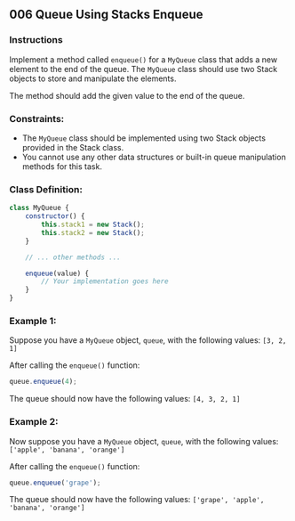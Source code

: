## 006 Queue Using Stacks Enqueue

### Instructions
Implement a method called `enqueue()` for a `MyQueue` class that adds a new element to the end of the queue. The `MyQueue` class should use two Stack objects to store and manipulate the elements.

The method should add the given value to the end of the queue.

### Constraints:
- The `MyQueue` class should be implemented using two Stack objects provided in the Stack class.
- You cannot use any other data structures or built-in queue manipulation methods for this task.

### Class Definition:
```javascript
class MyQueue {
    constructor() {
        this.stack1 = new Stack();
        this.stack2 = new Stack();
    }

    // ... other methods ...

    enqueue(value) {
        // Your implementation goes here
    }
}
```

### Example 1:
Suppose you have a `MyQueue` object, `queue`, with the following values:
`[3, 2, 1]`

After calling the `enqueue()` function:
```javascript
queue.enqueue(4);
```

The queue should now have the following values:
`[4, 3, 2, 1]`

### Example 2:
Now suppose you have a `MyQueue` object, `queue`, with the following values:
`['apple', 'banana', 'orange']`

After calling the `enqueue()` function:
```javascript
queue.enqueue('grape');
```

The queue should now have the following values:
`['grape', 'apple', 'banana', 'orange']`

